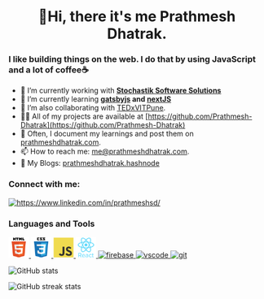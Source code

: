 <h1 align="center">👋Hi, there it's me
Prathmesh Dhatrak.</h1>
<h3 align="left">I like building things on the web.
I do that by using JavaScript and a lot of coffee☕</h3>

<!-- BLOG-POST-LIST:START -->
<!-- BLOG-POST-LIST:END -->

- 🔭 I’m currently working with [**Stochastik Software Solutions**](https://github.com/stochastic-software)
- 🌱 I’m currently learning **[gatsbyjs](https://www.gatsbyjs.com/) and [nextJS](https://nextjs.org/)**
- 👯 I’m also collaborating with [TEDxVITPune](https://github.com/TEDxVITPune2022).
- 👨‍💻 All of my projects are available at [https://github.com/Prathmesh-Dhatrak](https://github.com/Prathmesh-Dhatrak)
- 🚀 Often, I document my learnings and post them on [prathmeshdhatrak.com](https://prathmeshdhatrak.com/).
- 📫 How to reach me: [me@prathmeshdhatrak.com](mailto:me@prathmeshdhatrak.com).
- 👋 My Blogs: [prathmeshdhatrak.hashnode](https://prathmeshdhatrak.hashnode.dev/)

<h3 align="left">Connect with me:</h3>
<p align="left">
<a href="https://linkedin.com/in/https://www.linkedin.com/in/prathmeshsd/" target="blank"><img align="center" src="https://raw.githubusercontent.com/rahuldkjain/github-profile-readme-generator/master/src/images/icons/Social/linked-in-alt.svg" alt="https://www.linkedin.com/in/prathmeshsd/" height="30" width="40" /></a>
</p>

<h3 align="left">Languages and Tools</h3>
<p align="left">
    <a href="https://www.w3.org/html/" target="_blank"> <img src="https://raw.githubusercontent.com/devicons/devicon/master/icons/html5/html5-original-wordmark.svg" alt="html5" width="40" height="40"/> </a>
    <a href="https://www.w3schools.com/css/" target="_blank"> <img src="https://raw.githubusercontent.com/devicons/devicon/master/icons/css3/css3-original-wordmark.svg" alt="css3" width="40" height="40"/> </a>
    <a href="https://developer.mozilla.org/en-US/docs/Web/JavaScript" target="_blank"> <img src="https://raw.githubusercontent.com/devicons/devicon/master/icons/javascript/javascript-original.svg" alt="javascript" width="40" height="40"/> </a>
<a href="https://reactjs.org/" target="_blank"> <img src="https://raw.githubusercontent.com/devicons/devicon/master/icons/react/react-original-wordmark.svg" alt="react" width="40" height="40"/> </a>
<a href="" target="_blank"> <img src="https://www.vectorlogo.zone/logos/firebase/firebase-icon.svg" alt="firebase" width="40" height="40"/> </a>
<a href="" target="_blank"> <img src="https://www.vectorlogo.zone/logos/visualstudio_code/visualstudio_code-icon.svg" alt="vscode" width="40" height="40"/> </a>
<a href="" target="_blank"> <img src="https://www.vectorlogo.zone/logos/git-scm/git-scm-icon.svg" alt="git" width="40" height="40"/> </a>

![GitHub stats](https://github-readme-stats.vercel.app/api?username=Prathmesh-Dhatrak&show_icons=true)  

![GitHub streak stats](https://github-readme-streak-stats.herokuapp.com/?user=Prathmesh-Dhatrak) 

